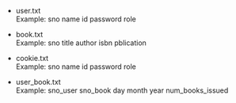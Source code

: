 * user.txt  
Example: sno name id password role 

* book.txt  
Example: sno title author isbn pblication

* cookie.txt  
Example: sno name id password role 

* user_book.txt  
Example: sno_user sno_book day month year num_books_issued

